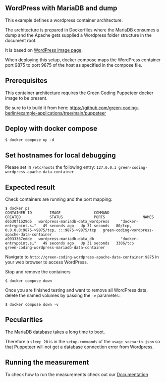 ## WordPress with MariaDB and dump

This example defines a wordpress container architecture.

The architecture is prepared in Dockerfiles where the MariaDB consumes a dump
and the Apache gets supplied a Wordpress folder structure in the document root.

It is based on [WordPress image page](https://hub.docker.com/_/wordpress).

When deploying this setup, docker compose maps the WordPress container port 9875 to
port 9875 of the host as specified in the compose file.

## Prerequisites

This container architecture requires the Green Coding Puppeteer docker image
 to be present. 

Be sure to to build it from here: https://github.com/green-coding-berlin/example-applications/tree/main/puppeteer

## Deploy with docker compose

```
$ docker compose up -d
```

## Set hostnames for local debugging

Please set in `/etc/hosts` the following entry:
`127.0.0.1 green-coding-wordpress-apache-data-container`


## Expected result

Check containers are running and the port mapping:
```
$ docker ps
CONTAINER ID        IMAGE               COMMAND                  CREATED             STATUS              PORTS                 NAMES
d6b30f1b29d5   wordpress-mariadb-data_wordpress     "docker-entrypoint.s…"   49 seconds ago   Up 31 seconds   80/tcp, 0.0.0.0:9875->9875/tcp, :::9875->9875/tcp   green-coding-wordpress-apache-data-container
a9933367edde   wordpress-mariadb-data_db            "docker-entrypoint.s…"   49 seconds ago   Up 31 seconds   3306/tcp                                            green-coding-wordpress-mariadb-data-container
```

Navigate to `http://green-coding-wordpress-apache-data-container:9875` in your web browser to access WordPress.

Stop and remove the containers

```
$ docker compose down
```

Once you are finished testing and want to remove all WordPress data, delete the named volumes by passing the `-v` parameter.:
```
$ docker compose down -v
```

## Pecularities

The MariaDB database takes a long time to boot.

Therefore a `sleep 20` is in the `setup-commands` of the `usage_scenario.json` so that Puppeteer will not 
get a database connection error from Wordpress.

## Running the measurement

To check how to run the measurements check out our [Documentation](https://docs.green-coding.org)